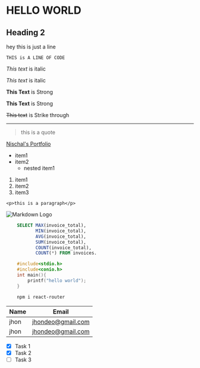 # HELLO WORLD
## Heading 2
hey this is just a line

``` 
THIS is A LINE OF CODE
```

<!--italics-->
*This text* is italic

_This text_ is italic

<!--Strong-->
**This Text** is Strong

__This Text__ is Strong

<!--Strikethrough-->
~~This text~~ is Strike through

<!--Horizontal Rule-->
---

<!--Blockquote-->
>this is a quote

[Nischal's Portfolio](https://nischalll.netlify.app
"Nischal Nandurkar Portfolio")

<!--UL-->
* item1
* item2
    * nested item1
<!--ol-->
1. item1
1. item2
1. item3

<!--inline code-->
`<p>this is a paragraph</p>`

<!--Images-->
![Markdown Logo](https://e7.pngegg.com/pngimages/780/934/png-clipart-html-logo-html5-logo-icons-logos-emojis-tech-companies-thumbnail.png)

<!--Github Markdown-->
```sql
    SELECT MAX(invoice_total),
           MIN(invoice_total),
           AVG(invoice_total),
           SUM(invoice_total),
           COUNT(invoice_total),
           COUNT(*) FROM invoices.  
```
```c
    #include<stdio.h>
    #include<conio.h>
    int main(){
        printf("hello world");
    }
```
```bash
    npm i react-router
```
<!--Tables-->
|Name |Email            |
|-----|-----------------|
|jhon |jhondeo@gmail.com|
|jhon |jhondeo@gmail.com|

<!--Task Lists-->
* [x] Task 1
* [x] Task 2
* [ ] Task 3
